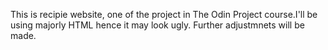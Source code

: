 This is recipie website, one of the project in The Odin Project course.I'll be using majorly HTML hence it may look ugly. Further adjustmnets will be made.
